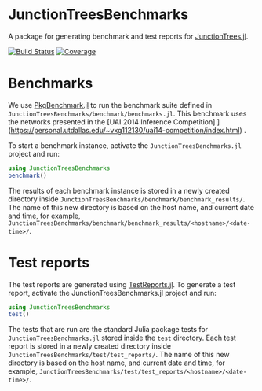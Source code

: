 # JunctionTreesBenchmarks

A package for generating benchmark and test reports for
[JunctionTrees.jl](https://github.com/mroavi/JunctionTrees.jl).

[![Build Status](https://github.com/mroavi/JunctionTreesBenchmarks.jl/actions/workflows/CI.yml/badge.svg?branch=main)](https://github.com/mroavi/JunctionTreesBenchmarks.jl/actions/workflows/CI.yml?query=branch%3Amain)
[![Coverage](https://codecov.io/gh/mroavi/JunctionTreesBenchmarks.jl/branch/main/graph/badge.svg)](https://codecov.io/gh/mroavi/JunctionTreesBenchmarks.jl)

# Benchmarks

We use [PkgBenchmark.jl](https://github.com/JuliaCI/PkgBenchmark.jl) to run the
benchmark suite defined in `JunctionTreesBenchmarks/benchmark/benchmarks.jl`.
This benchmark uses the networks presented in the [UAI 2014 Inference
Competition]
](https://personal.utdallas.edu/~vxg112130/uai14-competition/index.html) .

To start a benchmark instance, activate the `JunctionTreesBenchmarks.jl` project
and run:

```julia
using JunctionTreesBenchmarks
benchmark()
```

The results of each benchmark instance is stored in a newly created directory
inside `JunctionTreesBenchmarks/benchmark/benchmark_results/`. The name of this
new directory is based on the host name, and current date and time, for example,
`JunctionTreesBenchmarks/benchmark/benchmark_results/<hostname>/<date-time>/`.

# Test reports

The test reports are generated using
[TestReports.jl](https://github.com/JuliaTesting/TestReports.jl). To generate a
test report, activate the JunctionTreesBenchmarks.jl project and run:

```julia
using JunctionTreesBenchmarks
test()
```

The tests that are run are the standard Julia package tests for
`JunctionTreesBenchmarks.jl` stored inside the `test` directory. Each test
report is stored in a newly created directory inside
`JunctionTreesBenchmarks/test/test_reports/`. The name of this new directory is
based on the host name, and current date and time, for example,
`JunctionTreesBenchmarks/test/test_reports/<hostname>/<date-time>/`.
